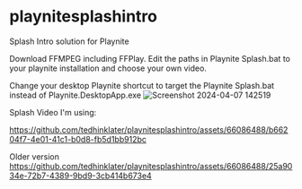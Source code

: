# playnitesplashintro
Splash Intro solution for Playnite

Download FFMPEG including FFPlay. Edit the paths in Playnite Splash.bat to your playnite installation and choose your own video. 

Change your desktop Playnite shortcut to target the Playnite Splash.bat instead of Playnite.DesktopApp.exe
![Screenshot 2024-04-07 142519](https://github.com/tedhinklater/playnitesplashintro/assets/66086488/ef489d7d-4d65-4fc1-bb18-02ecf00bdc3b)

Splash Video I'm using: 


https://github.com/tedhinklater/playnitesplashintro/assets/66086488/b66204f7-4e01-41c1-b0d8-fb5d1bb912bc


Older version 
https://github.com/tedhinklater/playnitesplashintro/assets/66086488/25a9034e-72b7-4389-9bd9-3cb414b673e4


